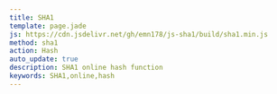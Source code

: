 ```yaml
---
title: SHA1
template: page.jade
js: https://cdn.jsdelivr.net/gh/emn178/js-sha1/build/sha1.min.js
method: sha1
action: Hash
auto_update: true
description: SHA1 online hash function
keywords: SHA1,online,hash
---
```


